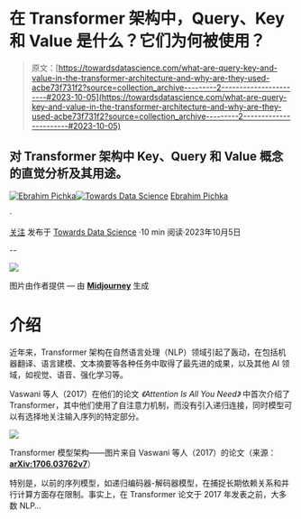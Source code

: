 # 在 Transformer 架构中，Query、Key 和 Value 是什么？它们为何被使用？

> 原文：[https://towardsdatascience.com/what-are-query-key-and-value-in-the-transformer-architecture-and-why-are-they-used-acbe73f731f2?source=collection_archive---------2-----------------------#2023-10-05](https://towardsdatascience.com/what-are-query-key-and-value-in-the-transformer-architecture-and-why-are-they-used-acbe73f731f2?source=collection_archive---------2-----------------------#2023-10-05)

## 对 Transformer 架构中 Key、Query 和 Value 概念的直觉分析及其用途。

[](https://ebrahimpichka.medium.com/?source=post_page-----acbe73f731f2--------------------------------)[![Ebrahim Pichka](../Images/8add6e8e875d9e921caf7f5eaa77d545.png)](https://ebrahimpichka.medium.com/?source=post_page-----acbe73f731f2--------------------------------)[](https://towardsdatascience.com/?source=post_page-----acbe73f731f2--------------------------------)[![Towards Data Science](../Images/a6ff2676ffcc0c7aad8aaf1d79379785.png)](https://towardsdatascience.com/?source=post_page-----acbe73f731f2--------------------------------) [Ebrahim Pichka](https://ebrahimpichka.medium.com/?source=post_page-----acbe73f731f2--------------------------------)

·

[关注](https://medium.com/m/signin?actionUrl=https%3A%2F%2Fmedium.com%2F_%2Fsubscribe%2Fuser%2Fcf08d1e97a71&operation=register&redirect=https%3A%2F%2Ftowardsdatascience.com%2Fwhat-are-query-key-and-value-in-the-transformer-architecture-and-why-are-they-used-acbe73f731f2&user=Ebrahim+Pichka&userId=cf08d1e97a71&source=post_page-cf08d1e97a71----acbe73f731f2---------------------post_header-----------) 发布于 [Towards Data Science](https://towardsdatascience.com/?source=post_page-----acbe73f731f2--------------------------------) ·10 min 阅读·2023年10月5日[](https://medium.com/m/signin?actionUrl=https%3A%2F%2Fmedium.com%2F_%2Fvote%2Ftowards-data-science%2Facbe73f731f2&operation=register&redirect=https%3A%2F%2Ftowardsdatascience.com%2Fwhat-are-query-key-and-value-in-the-transformer-architecture-and-why-are-they-used-acbe73f731f2&user=Ebrahim+Pichka&userId=cf08d1e97a71&source=-----acbe73f731f2---------------------clap_footer-----------)

--

[](https://medium.com/m/signin?actionUrl=https%3A%2F%2Fmedium.com%2F_%2Fbookmark%2Fp%2Facbe73f731f2&operation=register&redirect=https%3A%2F%2Ftowardsdatascience.com%2Fwhat-are-query-key-and-value-in-the-transformer-architecture-and-why-are-they-used-acbe73f731f2&source=-----acbe73f731f2---------------------bookmark_footer-----------)![](../Images/36bd08a0784d8f29ebfaca4463809896.png)

图片由作者提供 — 由 [**Midjourney**](https://www.midjourney.com/) 生成

# 介绍

近年来，Transformer 架构在自然语言处理（NLP）领域引起了轰动，在包括机器翻译、语言建模、文本摘要等各种任务中取得了最先进的成果，以及其他 AI 领域，如视觉、语音、强化学习等。

Vaswani 等人（2017）在他们的论文 *《Attention Is All You Need》* 中首次介绍了 Transformer，其中他们使用了自注意力机制，而没有引入递归连接，同时模型可以有选择地关注输入序列的特定部分。

![](../Images/5c8d9226a835a3ef8723261c98b8ff73.png)

Transformer 模型架构——图片来自 Vaswani 等人（2017）的论文（来源：[**arXiv:1706.03762v7**](https://arxiv.org/abs/1706.03762v7)）

特别是，以前的序列模型，如递归编码器-解码器模型，在捕捉长期依赖关系和并行计算方面存在限制。事实上，在 Transformer 论文于 2017 年发表之前，大多数 NLP…
